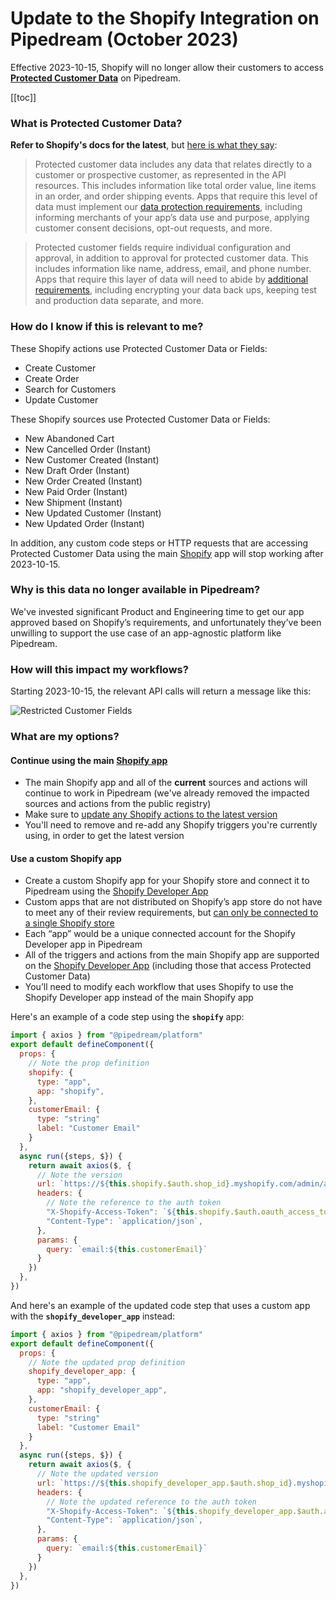 # Update to the Shopify Integration on Pipedream (October 2023)

Effective 2023-10-15, Shopify will no longer allow their customers to access **[Protected Customer Data](https://www.shopify.com/partners/blog/data-protection)** on Pipedream.

[[toc]]

### What is Protected Customer Data?
**Refer to Shopify's docs for the latest**, but [here is what they say](https://www.shopify.com/partners/blog/data-protection):
> Protected customer data includes any data that relates directly to a customer or prospective customer, as represented in the API resources. This includes information like total order value, line items in an order, and order shipping events. Apps that require this level of data must implement our [data protection requirements](https://shopify.dev/apps/store/data-protection/protected-customer-data?shpxid=aa95abd6-7955-4C12-6DB9-B3C3859B16AE), including informing merchants of your app’s data use and purpose, applying customer consent decisions, opt-out requests, and more.

> Protected customer fields require individual configuration and approval, in addition to approval for protected customer data. This includes information like name, address, email, and phone number. Apps that require this layer of data will need to abide by [additional requirements](https://shopify.dev/apps/store/data-protection/protected-customer-data?shpxid=aa95abd6-7955-4C12-6DB9-B3C3859B16AE#requirements), including encrypting your data back ups, keeping test and production data separate, and more.

### How do I know if this is relevant to me?

These Shopify actions use Protected Customer Data or Fields:
- Create Customer
- Create Order
- Search for Customers
- Update Customer

These Shopify sources use Protected Customer Data or Fields:
- New Abandoned Cart
- New Cancelled Order (Instant)
- New Customer Created (Instant)
- New Draft Order (Instant)
- New Order Created (Instant)
- New Paid Order (Instant)
- New Shipment (Instant)
- New Updated Customer (Instant)
- New Updated Order (Instant)

In addition, any custom code steps or HTTP requests that are accessing Protected Customer Data using the main [Shopify](https://pipedream.com/apps/shopify) app will stop working after 2023-10-15.

### Why is this data no longer available in Pipedream?
We've invested significant Product and Engineering time to get our app approved based on Shopify’s requirements, and unfortunately they’ve been unwilling to support the use case of an app-agnostic platform like Pipedream.

### How will this impact my workflows?
Starting 2023-10-15, the relevant API calls will return a message like this:

![Restricted Customer Fields](https://res.cloudinary.com/pipedreamin/image/upload/v1695097066/shopify-customer-fields_f7enlk.png)

### What are my options?
#### Continue using the main [Shopify app](https://pipedream.com/apps/shopify)
- The main Shopify app and all of the **current** sources and actions will continue to work in Pipedream (we've already removed the impacted sources and actions from the public registry)
- Make sure to [update any Shopify actions to the latest version](https://pipedream.com/docs/workflows/steps/actions/#updating-actions-to-the-latest-version)
- You'll need to remove and re-add any Shopify triggers you're currently using, in order to get the latest version

#### Use a custom Shopify app
- Create a custom Shopify app for your Shopify store and connect it to Pipedream using the [Shopify Developer App](https://pipedream.com/apps/shopify-developer-app#getting-started)
- Custom apps that are not distributed on Shopify’s app store do not have to meet any of their review requirements, but [can only be connected to a single Shopify store](https://shopify.dev/docs/apps/distribution)
- Each “app” would be a unique connected account for the Shopify Developer app in Pipedream
- All of the triggers and actions from the main Shopify app are supported on the [Shopify Developer App](https://pipedream.com/apps/shopify-developer-app/#popular-shopify-developer-app-triggers) (including those that access Protected Customer Data)
- You’ll need to modify each workflow that uses Shopify to use the Shopify Developer app instead of the main Shopify app 

Here's an example of a code step using the **`shopify`** app:

``` javascript
import { axios } from "@pipedream/platform"
export default defineComponent({
  props: {
    // Note the prop definition
    shopify: {
      type: "app",
      app: "shopify",
    },
    customerEmail: {
      type: "string"
      label: "Customer Email"
    }
  },
  async run({steps, $}) {
    return await axios($, {
      // Note the version
      url: `https://${this.shopify.$auth.shop_id}.myshopify.com/admin/api/2022-07/customers/search.json`,
      headers: {
        // Note the reference to the auth token
        "X-Shopify-Access-Token": `${this.shopify.$auth.oauth_access_token}`,
        "Content-Type": `application/json`,
      },
      params: {
        query: `email:${this.customerEmail}`
      }
    })
  },
})
```

And here's an example of the updated code step that uses a custom app with the **`shopify_developer_app`** instead:

``` javascript
import { axios } from "@pipedream/platform"
export default defineComponent({
  props: {
    // Note the updated prop definition
    shopify_developer_app: {
      type: "app",
      app: "shopify_developer_app",
    },
    customerEmail: {
      type: "string"
      label: "Customer Email"
    }
  },
  async run({steps, $}) {
    return await axios($, {
      // Note the updated version
      url: `https://${this.shopify_developer_app.$auth.shop_id}.myshopify.com/admin/api/2023-07/customers/search.json`,
      headers: {
        // Note the updated reference to the auth token
        "X-Shopify-Access-Token": `${this.shopify_developer_app.$auth.access_token}`,
        "Content-Type": `application/json`,
      },
      params: {
        query: `email:${this.customerEmail}`
      }
    })
  },
})
```